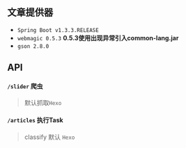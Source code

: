 ## 文章提供器
- `Spring Boot v1.3.3.RELEASE`
- `webmagic 0.5.3` **0.5.3使用出现异常引入common-lang.jar**
- `gson 2.8.0`

## API
#### `/slider` 爬虫
> 默认抓取`Hexo`

#### `/articles` 执行**Task**
> classify 默认 `Hexo`